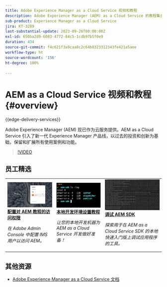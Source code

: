 ```yaml
---
title: Adobe Experience Manager as a Cloud Service 视频和教程
description: Adobe Experience Manager (AEM) as a Cloud Service 的教程集合。
sub-product: Experience Manager as a Cloud Service
jira: KT-3289
last-substantial-update: 2023-09-26T00:00:00Z
exl-id: 650ba2d9-6083-4772-84c5-1cdb97b5f0e9
duration: 434
source-git-commit: f4c621f3a9caa8c2c64b8323312343fe421a5aee
workflow-type: ht
source-wordcount: '156'
ht-degree: 100%

---
```


# AEM as a Cloud Service 视频和教程 {#overview}

{{edge-delivery-services}}

Adobe Experience Manager (AEM) 现已作为云服务提供。AEM as a Cloud Service 引入了新一代 Experience Manager 产品线，以过去的投资和创新为基础，保留和扩展所有使用案例和功能。

>[!VIDEO](https://video.tv.adobe.com/v/33290?quality=12&learn=on&captions=chi_hans)

<div id="recs-overview-body-1"></div>
<div id="recs-overview-body-2"></div>
<div id="recs-overview-body-3"></div>
<div id="recs-overview-body-4"></div>
<div id="recs-overview-body-5"></div>
<div id="recs-overview-body-6"></div>

<div id="staff-picks-section">

## 员工精选

<table>
   <td>
      <a href="./accessing/overview.md">
      <img alt="配置对 AEM as a Cloud Service 的访问权限" src="./assets/overview/staff-pick__accessing.png"/>
      </a>
      <div>
         <a href="./accessing/overview.md">
         <strong>配置对 AEM 教程的访问权限</strong>
         </a>
      </div>
      <p>
         <em>在 Adobe Admin Console 中配置 IMS 用户以访问 AEM。</em>
      <p>
   </td>   
   <td>
      <a href="./local-development-environment/overview.md">
      <img alt="本地开发环境设置教程" src="./assets/overview/staff-pick__local-development-environment-set-up.png"/>
      </a>
      <div>
         <a href="./local-development-environment/overview.md">
         <strong>本地开发环境设置教程</strong>
         </a>
      </div>
      <p>
         <em>让您的本地开发机器为 AEM as a Cloud Service 开发做好准备！</em>
      <p>
   </td>   
   <td>
      <a href="./debugging/aem-sdk-local-quickstart/overview.md">
      <img alt="调试 AEM SDK 的本地快速入门版" src="./assets/overview/staff-pick__debugging.png"/>
      </a>
      <div>
         <a href="./debugging/aem-sdk-local-quickstart/overview.md">
         <strong>调试 AEM SDK</strong>
         </a>
      </div>
      <p>
         <em>探索用于在 AEM as a Cloud Service SDK 的本地快速入门版上调试应用程序的工具。</em>
      <p>
   </td>
</table>

</div>

## 其他资源

* [Adobe Experience Manager as a Cloud Service 文档](https://experienceleague.adobe.com/docs/experience-manager-cloud-service/landing/home.html?lang=zh-Hans)
